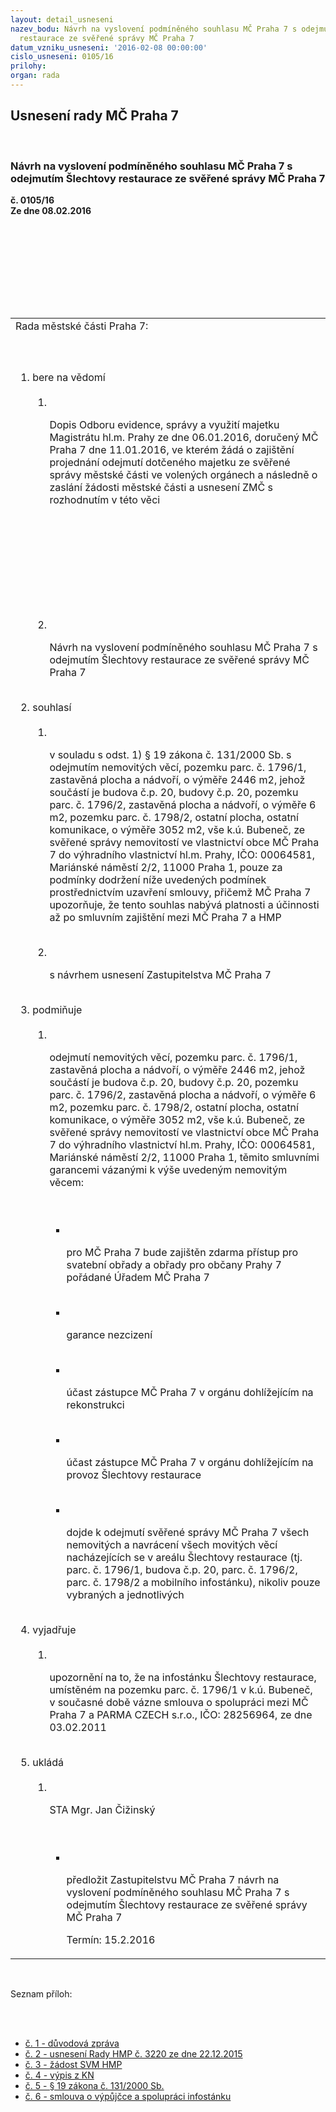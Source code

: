```yaml
---
layout: detail_usneseni
nazev_bodu: Návrh na vyslovení podmíněného souhlasu MČ Praha 7 s odejmutím Šlechtovy
  restaurace ze svěřené správy MČ Praha 7
datum_vzniku_usneseni: '2016-02-08 00:00:00'
cislo_usneseni: 0105/16
prilohy: 
organ: rada
---
```

<div id="ucUsn_pList" class="usn">
	<span><h2>Usnesení rady MČ Praha 7 </h2>
<br></span><div class="standBody">
<span><h3>Návrh na vyslovení podmíněného souhlasu MČ Praha 7 s odejmutím Šlechtovy restaurace ze svěřené správy MČ Praha 7</h3></span><div class="center">
		<strong>č. 0105/16</strong><br>
	</div>
<div class="center">
		<strong>Ze dne 08.02.2016</strong><br><br>
	</div>
<p><br></p>
<table class="documentProperties tableView">
<br><tbody>
<br><tr>
<br><td>Rada městské části Praha 7:</td>
</tr>
<br><tr>
<br><td>
<br><ol class="urzList_view">
<br><li class="urzClass1">bere na vědomí <br><ol class="urzOlClass">
<br><li class="urzClass2">
<br><p>Dopis Odboru evidence, správy a využití majetku Magistrátu hl.m. Prahy ze dne 06.01.2016, doručený MČ Praha 7 dne 11.01.2016, ve kterém žádá o zajištění projednání odejmutí dotčeného majetku ze svěřené správy městské části ve volených orgánech a následně o zaslání žádosti městské části a usnesení ZMČ s rozhodnutím v této věci</p>
<br><p><br></p>
<br><p><br></p>
<br>
</li>
<li class="urzClass2">
<br><p>Návrh na vyslovení podmíněného souhlasu MČ Praha 7 s odejmutím Šlechtovy restaurace ze svěřené správy MČ Praha 7</p>
</li>
</ol>
<br>
</li>
<li class="urzClass1">souhlasí <br><ol class="urzOlClass">
<br><li class="urzClass2">
<br><p>v souladu s odst. 1) § 19 zákona č. 131/2000 Sb. s odejmutím nemovitých věcí, pozemku parc. č. 1796/1, zastavěná plocha a nádvoří, o výměře 2446 m2, jehož součástí je budova č.p. 20, budovy č.p. 20, pozemku parc. č. 1796/2, zastavěná plocha a nádvoří, o výměře 6 m2, pozemku parc. č. 1798/2, ostatní plocha, ostatní komunikace, o výměře 3052 m2, vše k.ú. Bubeneč, ze svěřené správy nemovitostí ve vlastnictví obce MČ Praha 7 do výhradního vlastnictví hl.m. Prahy, IČO: 00064581, Mariánské náměstí 2/2, 11000 Praha 1, pouze za podmínky dodržení níže uvedených podmínek prostřednictvím uzavření smlouvy, přičemž MČ Praha 7 upozorňuje, že tento souhlas nabývá platnosti a účinnosti až po smluvním zajištění mezi MČ Praha 7 a HMP<br></p>
<br>
</li>
<li class="urzClass2">
<br><p>s návrhem usnesení Zastupitelstva MČ Praha 7</p>
</li>
</ol>
<br>
</li>
<li class="urzClass1">podmiňuje <br><ol class="urzOlClass">
<br><li class="urzClass2">
<br><p>odejmutí nemovitých věcí, pozemku parc. č. 1796/1, zastavěná plocha a nádvoří, o výměře 2446 m2, jehož součástí je budova č.p. 20, budovy č.p. 20, pozemku parc. č. 1796/2, zastavěná plocha a nádvoří, o výměře 6 m2, pozemku parc. č. 1798/2, ostatní plocha, ostatní komunikace, o výměře 3052 m2, vše k.ú. Bubeneč, ze svěřené správy nemovitostí ve vlastnictví obce MČ Praha 7 do výhradního vlastnictví hl.m. Prahy, IČO: 00064581, Mariánské náměstí 2/2, 11000 Praha 1, těmito smluvními garancemi vázanými k výše uvedeným nemovitým věcem:</p>
<br><ul class="urzUlClass">
<br><li class="urzClass3">
<br><p>pro MČ Praha 7 bude zajištěn zdarma přístup pro svatební obřady a obřady pro občany Prahy 7 pořádané Úřadem MČ Praha 7</p>
<br>
</li>
<li class="urzClass3">
<br><p>garance nezcizení</p>
<br>
</li>
<li class="urzClass3">
<br><p>účast zástupce MČ Praha 7 v orgánu dohlížejícím na rekonstrukci</p>
<br>
</li>
<li class="urzClass3">
<br><p>účast zástupce MČ Praha 7 v orgánu dohlížejícím na provoz Šlechtovy restaurace</p>
<br>
</li>
<li class="urzClass3">
<br><p>dojde k odejmutí svěřené správy MČ Praha 7 všech nemovitých a navrácení všech movitých věcí nacházejících se v areálu Šlechtovy restaurace (tj. parc. č. 1796/1, budova č.p. 20, parc. č. 1796/2, parc. č. 1798/2 a mobilního infostánku), nikoliv pouze vybraných a jednotlivých</p>
</li>
</ul>
</li>
</ol>
<br>
</li>
<li class="urzClass1">vyjadřuje <br><ol class="urzOlClass">
<br><li class="urzClass2">
<br><p>upozornění na to, že na infostánku Šlechtovy restaurace, umístěném na pozemku parc. č. 1796/1 v k.ú. Bubeneč, v současné době vázne smlouva o spolupráci mezi MČ Praha 7 a PARMA CZECH s.r.o., IČO: 28256964, ze dne 03.02.2011</p>
</li>
</ol>
<br>
</li>
<li class="urzClass1">ukládá <br><ol class="urzOlClass">
<br><li class="urzClass2">
<br><p>STA Mgr. Jan Čižinský</p>
<br><ul class="urzUlClass">
<br><li class="urzClass3">
<br><p>předložit Zastupitelstvu MČ Praha 7 návrh na vyslovení podmíněného souhlasu MČ Praha 7 s odejmutím Šlechtovy restaurace ze svěřené správy MČ Praha 7</p>Termín: 15.2.2016</li>
</ul>
</li>
</ol>
</li>
</ol>
</td>
</tr>
</tbody>
</table>
<br><p>Seznam příloh:</p>
<br><ul>
<br><li>
<a href="/zdroj.aspx?typ=4&amp;Id=70318&amp;sh=-421735979" target="_blank" title="Odkaz na soubor - 15,3 kB - nové okno">č. 1 - důvodová zpráva </a><br>
</li>
<li>
<a href="/zdroj.aspx?typ=4&amp;Id=70319&amp;sh=-421691979" target="_blank" title="Odkaz na soubor - 747,1 kB - nové okno">č. 2 - usnesení Rady HMP č. 3220 ze dne 22.12.2015</a><br>
</li>
<li>
<a href="/zdroj.aspx?typ=4&amp;Id=70320&amp;sh=2126754293" target="_blank" title="Odkaz na soubor - 90 kB - nové okno">č. 3 - žádost SVM HMP</a><br>
</li>
<li>
<a href="/zdroj.aspx?typ=4&amp;Id=70321&amp;sh=2126798293" target="_blank" title="Odkaz na soubor - 229,3 kB - nové okno">č. 4 - výpis z KN</a><br>
</li>
<li>
<a href="/zdroj.aspx?typ=4&amp;Id=70322&amp;sh=2126690613" target="_blank" title="Odkaz na soubor - 43,2 kB - nové okno">č. 5 - § 19 zákona č. 131/2000 Sb. </a><br>
</li>
<li><a href="/zdroj.aspx?typ=4&amp;Id=70323&amp;sh=2126726421" target="_blank" title="Odkaz na soubor - 270 kB - nové okno">č. 6 - smlouva o výpůjčce a spolupráci infostánku</a></li>
</ul>
</div>
</div>
